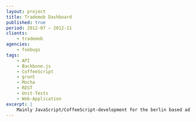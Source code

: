 ```yaml
---
layout: project
title: Trademob Dashboard
published: true
period: 2012-07 – 2012-11
clients:
    - trademob
agencies:
    - foobugs
tags:
    - API
    - Backbone.js
    - CoffeeScript
    - grunt
    - Mocha
    - REST
    - Unit-Tests
    - Web-Application
excerpt: |
    Mainly JavaScript/CoffeeScript-development for the berlin based ad network & targeting technology provider. Initial concepts & click-dummy as well as  development to create a new version of the companies dashboard solution which consumed a REST API.
---
```

